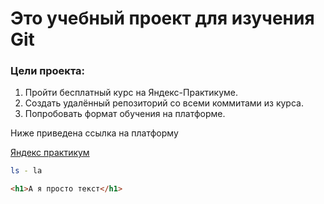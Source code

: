 # Это учебный проект для изучения Git 

### Цели проекта:

1. Пройти бесплатный курс на Яндекс-Практикуме.  
2. Создать удалённый репозиторий со всеми коммитами из курса.  
3. Попробовать формат обучения на платформе.  

Ниже приведена ссылка на платформу

[Яндекс практикум](https://www.yandex.ru "Нажми на кнопку - получишь результат!")
<br>
```bash
ls - la
```
```html
<h1>А я просто текст</h1>
``` 